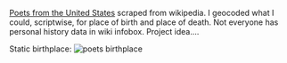 [Poets from the United States](https://en.wikipedia.org/wiki/List_of_poets_from_the_United_States) scraped from wikipedia. I geocoded what I could, scriptwise, for place of birth and place of death. Not everyone has personal history data in wiki infobox. Project idea....


Static birthplace:
![poets birthplace](https://github.com/briggsreschke/gis-data/assets/16325768/5eac2d62-4450-4f7f-86c5-4e982727c1d3)





